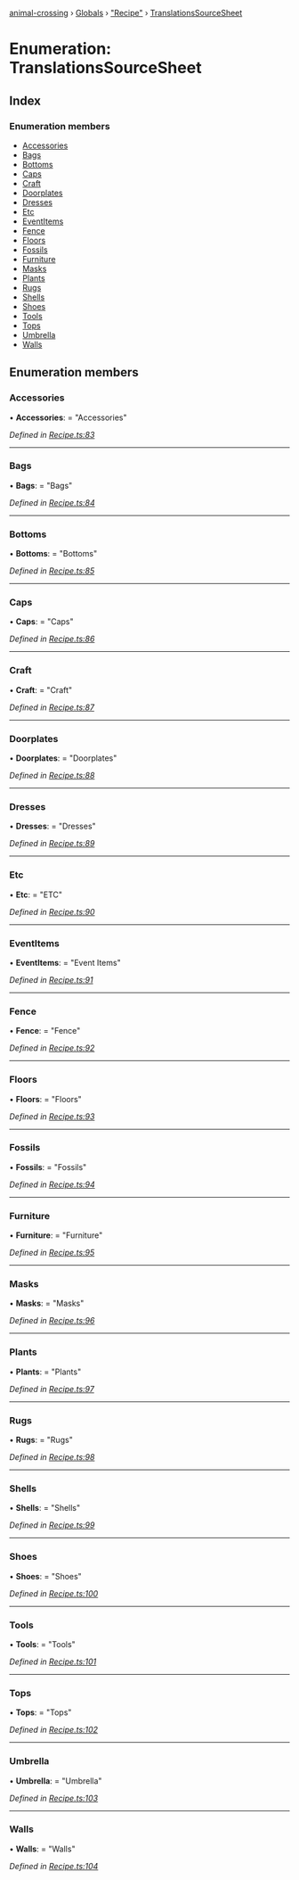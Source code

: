 [animal-crossing](../README.md) › [Globals](../globals.md) › ["Recipe"](../modules/_recipe_.md) › [TranslationsSourceSheet](_recipe_.translationssourcesheet.md)

# Enumeration: TranslationsSourceSheet

## Index

### Enumeration members

* [Accessories](_recipe_.translationssourcesheet.md#accessories)
* [Bags](_recipe_.translationssourcesheet.md#bags)
* [Bottoms](_recipe_.translationssourcesheet.md#bottoms)
* [Caps](_recipe_.translationssourcesheet.md#caps)
* [Craft](_recipe_.translationssourcesheet.md#craft)
* [Doorplates](_recipe_.translationssourcesheet.md#doorplates)
* [Dresses](_recipe_.translationssourcesheet.md#dresses)
* [Etc](_recipe_.translationssourcesheet.md#etc)
* [EventItems](_recipe_.translationssourcesheet.md#eventitems)
* [Fence](_recipe_.translationssourcesheet.md#fence)
* [Floors](_recipe_.translationssourcesheet.md#floors)
* [Fossils](_recipe_.translationssourcesheet.md#fossils)
* [Furniture](_recipe_.translationssourcesheet.md#furniture)
* [Masks](_recipe_.translationssourcesheet.md#masks)
* [Plants](_recipe_.translationssourcesheet.md#plants)
* [Rugs](_recipe_.translationssourcesheet.md#rugs)
* [Shells](_recipe_.translationssourcesheet.md#shells)
* [Shoes](_recipe_.translationssourcesheet.md#shoes)
* [Tools](_recipe_.translationssourcesheet.md#tools)
* [Tops](_recipe_.translationssourcesheet.md#tops)
* [Umbrella](_recipe_.translationssourcesheet.md#umbrella)
* [Walls](_recipe_.translationssourcesheet.md#walls)

## Enumeration members

###  Accessories

• **Accessories**: = "Accessories"

*Defined in [Recipe.ts:83](https://github.com/Norviah/animal-crossing/blob/26c21f5/module/types/Recipe.ts#L83)*

___

###  Bags

• **Bags**: = "Bags"

*Defined in [Recipe.ts:84](https://github.com/Norviah/animal-crossing/blob/26c21f5/module/types/Recipe.ts#L84)*

___

###  Bottoms

• **Bottoms**: = "Bottoms"

*Defined in [Recipe.ts:85](https://github.com/Norviah/animal-crossing/blob/26c21f5/module/types/Recipe.ts#L85)*

___

###  Caps

• **Caps**: = "Caps"

*Defined in [Recipe.ts:86](https://github.com/Norviah/animal-crossing/blob/26c21f5/module/types/Recipe.ts#L86)*

___

###  Craft

• **Craft**: = "Craft"

*Defined in [Recipe.ts:87](https://github.com/Norviah/animal-crossing/blob/26c21f5/module/types/Recipe.ts#L87)*

___

###  Doorplates

• **Doorplates**: = "Doorplates"

*Defined in [Recipe.ts:88](https://github.com/Norviah/animal-crossing/blob/26c21f5/module/types/Recipe.ts#L88)*

___

###  Dresses

• **Dresses**: = "Dresses"

*Defined in [Recipe.ts:89](https://github.com/Norviah/animal-crossing/blob/26c21f5/module/types/Recipe.ts#L89)*

___

###  Etc

• **Etc**: = "ETC"

*Defined in [Recipe.ts:90](https://github.com/Norviah/animal-crossing/blob/26c21f5/module/types/Recipe.ts#L90)*

___

###  EventItems

• **EventItems**: = "Event Items"

*Defined in [Recipe.ts:91](https://github.com/Norviah/animal-crossing/blob/26c21f5/module/types/Recipe.ts#L91)*

___

###  Fence

• **Fence**: = "Fence"

*Defined in [Recipe.ts:92](https://github.com/Norviah/animal-crossing/blob/26c21f5/module/types/Recipe.ts#L92)*

___

###  Floors

• **Floors**: = "Floors"

*Defined in [Recipe.ts:93](https://github.com/Norviah/animal-crossing/blob/26c21f5/module/types/Recipe.ts#L93)*

___

###  Fossils

• **Fossils**: = "Fossils"

*Defined in [Recipe.ts:94](https://github.com/Norviah/animal-crossing/blob/26c21f5/module/types/Recipe.ts#L94)*

___

###  Furniture

• **Furniture**: = "Furniture"

*Defined in [Recipe.ts:95](https://github.com/Norviah/animal-crossing/blob/26c21f5/module/types/Recipe.ts#L95)*

___

###  Masks

• **Masks**: = "Masks"

*Defined in [Recipe.ts:96](https://github.com/Norviah/animal-crossing/blob/26c21f5/module/types/Recipe.ts#L96)*

___

###  Plants

• **Plants**: = "Plants"

*Defined in [Recipe.ts:97](https://github.com/Norviah/animal-crossing/blob/26c21f5/module/types/Recipe.ts#L97)*

___

###  Rugs

• **Rugs**: = "Rugs"

*Defined in [Recipe.ts:98](https://github.com/Norviah/animal-crossing/blob/26c21f5/module/types/Recipe.ts#L98)*

___

###  Shells

• **Shells**: = "Shells"

*Defined in [Recipe.ts:99](https://github.com/Norviah/animal-crossing/blob/26c21f5/module/types/Recipe.ts#L99)*

___

###  Shoes

• **Shoes**: = "Shoes"

*Defined in [Recipe.ts:100](https://github.com/Norviah/animal-crossing/blob/26c21f5/module/types/Recipe.ts#L100)*

___

###  Tools

• **Tools**: = "Tools"

*Defined in [Recipe.ts:101](https://github.com/Norviah/animal-crossing/blob/26c21f5/module/types/Recipe.ts#L101)*

___

###  Tops

• **Tops**: = "Tops"

*Defined in [Recipe.ts:102](https://github.com/Norviah/animal-crossing/blob/26c21f5/module/types/Recipe.ts#L102)*

___

###  Umbrella

• **Umbrella**: = "Umbrella"

*Defined in [Recipe.ts:103](https://github.com/Norviah/animal-crossing/blob/26c21f5/module/types/Recipe.ts#L103)*

___

###  Walls

• **Walls**: = "Walls"

*Defined in [Recipe.ts:104](https://github.com/Norviah/animal-crossing/blob/26c21f5/module/types/Recipe.ts#L104)*
